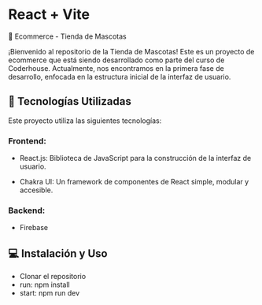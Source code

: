 # React + Vite

🐾 Ecommerce - Tienda de Mascotas

¡Bienvenido al repositorio de la Tienda de Mascotas! Este es un proyecto de ecommerce que está siendo desarrollado como parte del curso de Coderhouse. Actualmente, nos encontramos en la primera fase de desarrollo, enfocada en la estructura inicial de la interfaz de usuario.

## 🚀 Tecnologías Utilizadas
Este proyecto utiliza las siguientes tecnologías:

### Frontend:

- React.js: Biblioteca de JavaScript para la construcción de la interfaz de usuario.

- Chakra UI: Un framework de componentes de React simple, modular y accesible.

### Backend:

- Firebase

## 💻 Instalación y Uso

- Clonar el repositorio
- run: npm install
- start: npm run dev
